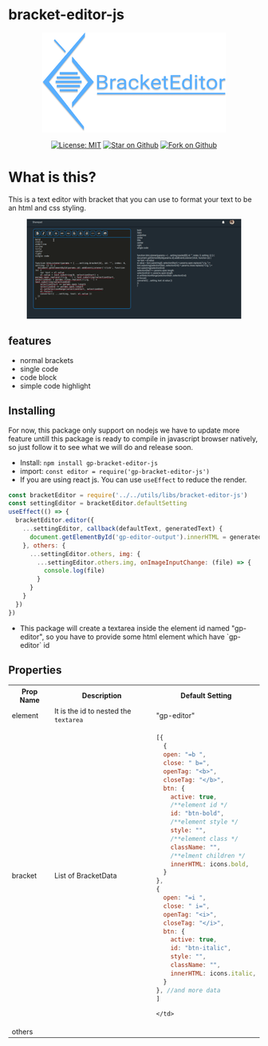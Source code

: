 # bracket-editor-js

<p align="center">
  <img src="https://raw.githubusercontent.com/nggepe/bracket-editor-js/dev/docs/logo.png" height="200" alt="Bracket Editor Js" />
</p>

<p align="center">
  <a href="https://opensource.org/licenses/MIT"><img src="https://img.shields.io/badge/license-MIT-purple.svg" alt="License: MIT"></a>
  <a href="https://github.com/nggepe/bracket-editor-js"><img src="https://img.shields.io/github/stars/nggepe/bracket-editor-js.svg?style=flat&logo=github&colorB=deeppink&label=stars" alt="Star on Github"></a>
  <a href="https://github.com/nggepe/bracket-editor-js"><img src="https://img.shields.io/github/forks/nggepe/bracket-editor-js.svg?style=flat&logo=github&colorB=blue&label=forks" alt="Fork on Github"></a>
</p>

# What is this?

This is a text editor with bracket that you can use to format your text to be an html and css styling.

<p align="center">
  <img src="https://raw.githubusercontent.com/nggepe/bracket-editor-js/main/docs/demo.gif" height="200" alt="A demo for you" />
</p>

## features

  <ul>
    <li>
      normal brackets
    </li>
    <li>
      single code
    </li>
    <li>
      code block
    </li>
    <li>
      simple code highlight
    </li>
  </ul>

## Installing

For now, this package only support on nodejs we have to update more feature untill this package is ready to compile in javascript browser natively, so just follow it to see what we will do and release soon.

<ul>
  <li>
    Install: <code>npm install gp-bracket-editor-js</code>
  </li>
  <li>
    import: <code>const editor = require('gp-bracket-editor-js')</code>
  </li>
  <li>
    If you are using react js. You can use <code>useEffect</code> to reduce the render.
  </li>
</ul>


```javascript
const bracketEditor = require('../../utils/libs/bracket-editor-js')
const settingEditor = bracketEditor.defaultSetting
useEffect(() => {
  bracketEditor.editor({
    ...settingEditor, callback(defaultText, generatedText) {
      document.getElementById('gp-editor-output').innerHTML = generatedText
    }, others: {
      ...settingEditor.others, img: {
        ...settingEditor.others.img, onImageInputChange: (file) => {
          console.log(file)
        }
      }
    }
  })
})
```
<ul>
  <li>
    This package will create a textarea inside the element id named "gp-editor", so you have to provide some html element which have `gp-editor` id
  </li>
</ul>

## Properties

<table width="100%">
  <tr>
    <th>Prop Name</th>
    <th>Description</th>
    <th>Default Setting</th>
  </tr>
  <tr>
    <td>element</td>
    <td>It is the id to nested the <code>textarea</code> </td>
    <td>"gp-editor"</td>
  </tr>
  <tr>
    <td>bracket</td>
    <td>List of BracketData </td>
    <td>
    
```javascript
[{
  {
  open: "=b ",
  close: " b=",
  openTag: "<b>",
  closeTag: "</b>",
  btn: {
    active: true,
    /**element id */
    id: "btn-bold",
    /**element style */
    style: "",
    /**element class */
    className: "",
    /**elment children */
    innerHTML: icons.bold,
  }
},
{
  open: "=i ",
  close: " i=",
  openTag: "<i>",
  closeTag: "</i>",
  btn: {
    active: true,
    id: "btn-italic",
    style: "",
    className: "",
    innerHTML: icons.italic,
  }
}, //and more data
]
```
    </td>
  </tr>
  
  <tr>
  <td>
    others
  </td>
  </tr>
</table>
